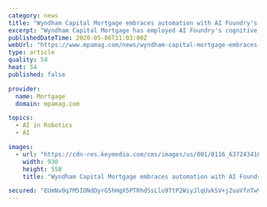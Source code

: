 ```yaml
---
category: news
title: "Wyndham Capital Mortgage embraces automation with AI Foundry's robots"
excerpt: "Wyndham Capital Mortgage has employed AI Foundry's cognitive robot technology to accelerate its loan-origination process while reducing loan defects. Wyndham is currently in production with Agile Mortgages,"
publishedDateTime: 2020-05-06T11:03:00Z
webUrl: "https://www.mpamag.com/news/wyndham-capital-mortgage-embraces-automation-with-ai-foundrys-robots-221651.aspx"
type: article
quality: 54
heat: 54
published: false

provider:
  name: Mortgage
  domain: mpamag.com

topics:
  - AI in Robotics
  - AI

images:
  - url: "https://cdn-res.keymedia.com/cms/images/us/001/0116_637243410843383335.jpg"
    width: 930
    height: 558
    title: "Wyndham Capital Mortgage embraces automation with AI Foundry's robots"

secured: "EUmNv0q7M5IONdOyrG5hHgX5PTRhdSsLlu9TtP2WiyJlqUvkSV+j2uaVfnTwVmJaBgDNW8ecsI1OQUASJuo49NXVxEpQ6mUdIWws2S3DPKJvuNppV75p82vxW85UPmkUEt6g5v5vhAGLkWhFdU9tXlaNHoZ/kybhSbBQRgYh6RPAqTD7gNUNUH+Va1p7oKrvDhMonSHzaXHVbHhS+JOcBJSCe1hGEwlYeCFGY3StcG81hRnoVhmkhBN+yI3gWwrI9Z0SG9mPAl+hOr8i86Ws4j4tJzxz/uHJlN/0NIWL22smMqO/MzzYbhuvp60xEB80tbgrxunyMwLA6Ss3S+RzxMiJB0SZi/xXnlp4eOxJ6GQoTAB1en6nqx4s/THPJ2GeSc7A99tHwmWYe+0A0yy+eOKJBwq8wdP9yW/VIo+L5RtVFyA0B53B5txudmWCjpAE7jbmy6zAaPenX/AO1LxeTctNArdUgm5zF4FyeUGa1xE=;zIzhyUeFhYqOuJojCBuT4Q=="
---
```


